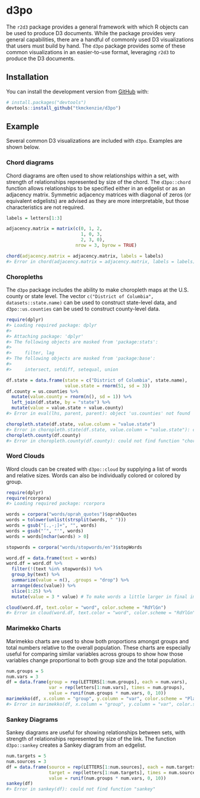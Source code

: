 <!-- README.md is generated from README.Rmd. Please edit that file -->



# d3po #

<!-- badges: start -->
<!-- badges: end -->

The `r2d3` package provides a general framework with which R objects can be used to produce D3 documents. While the package provides very general capabilities, there are a handful of commonly used D3 visualizations that users must build by hand. The `d3po` package provides some of these common visualizations in an easier-to-use format, leveraging `r2d3` to produce the D3 documents.

## Installation ##

You can install the development version from [GitHub](https://github.com/) with:

``` r
# install.packages("devtools")
devtools::install_github("tkmckenzie/d3po")
```
## Example ##

Several common D3 visualizations are included with `d3po`. Examples are shown below.

### Chord diagrams ###

Chord diagrams are often used to show relationships within a set, with strength of relationships represented by size of the chord. The `d3po::chord` function allows relationships to be specified either in an edgelist or as an adjacency matrix. Symmetric adjacency matrices with diagonal of zeros (or equivalent edgelists) are advised as they are more interpretable, but those characteristics are not required.


```r
labels = letters[1:3]

adjacency.matrix = matrix(c(0, 1, 2,
                            1, 0, 3,
                            2, 3, 0),
                          nrow = 3, byrow = TRUE)

chord(adjacency.matrix = adjacency.matrix, labels = labels)
#> Error in chord(adjacency.matrix = adjacency.matrix, labels = labels): could not find function "chord"
```

### Choropleths ###

The `d3po` package includes the ability to make choropleth maps at the U.S. county or state level. The vector `c("District of Columbia", datasets::state.name)` can be used to construct state-level data, and `d3po::us.counties` can be used to construct county-level data.


```r
require(dplyr)
#> Loading required package: dplyr
#> 
#> Attaching package: 'dplyr'
#> The following objects are masked from 'package:stats':
#> 
#>     filter, lag
#> The following objects are masked from 'package:base':
#> 
#>     intersect, setdiff, setequal, union

df.state = data.frame(state = c("District of Columbia", state.name),
                      value.state = rnorm(51, sd = 3))
df.county = us.counties %>%
  mutate(value.county = rnorm(n(), sd = 1)) %>%
  left_join(df.state, by = "state") %>%
  mutate(value = value.state + value.county)
#> Error in eval(lhs, parent, parent): object 'us.counties' not found

choropleth.state(df.state, value.column = "value.state")
#> Error in choropleth.state(df.state, value.column = "value.state"): could not find function "choropleth.state"
choropleth.county(df.county)
#> Error in choropleth.county(df.county): could not find function "choropleth.county"
```

### Word Clouds ###
Word clouds can be created with `d3po::cloud` by supplying a list of words and relative sizes. Words can also be individually colored or colored by group.


```r
require(dplyr)
require(rcorpora)
#> Loading required package: rcorpora

words = corpora("words/oprah_quotes")$oprahQuotes
words = tolower(unlist(strsplit(words, " ")))
words = gsub("[.,-;]+", "", words)
words = gsub("’", "'", words)
words = words[nchar(words) > 0]

stopwords = corpora("words/stopwords/en")$stopWords

word.df = data.frame(text = words)
word.df = word.df %>%
  filter(!(text %in% stopwords)) %>%
  group_by(text) %>%
  summarize(value = n(), .groups = "drop") %>%
  arrange(desc(value)) %>%
  slice(1:25) %>%
  mutate(value = 3 * value) # To make words a little larger in final image

cloud(word.df, text.color = "word", color.scheme = "RdYlGn")
#> Error in cloud(word.df, text.color = "word", color.scheme = "RdYlGn"): could not find function "cloud"
```

### Marimekko Charts ###
Marimekko charts are used to show both proportions amongst groups and total numbers relative to the overall population. These charts are especially useful for comparing similar variables across groups to show how those variables change proportional to both group size and the total population.


```r
num.groups = 5
num.vars = 3
df = data.frame(group = rep(LETTERS[1:num.groups], each = num.vars),
                var = rep(letters[1:num.vars], times = num.groups),
                value = runif(num.groups * num.vars, 0, 10))
marimekko(df, x.column = "group", y.column = "var", color.scheme = "Plasma")
#> Error in marimekko(df, x.column = "group", y.column = "var", color.scheme = "Plasma"): could not find function "marimekko"
```

### Sankey Diagrams ###
Sankey diagrams are useful for showing relationships between sets, with strength of relationships represented by size of the link. The function `d3po::sankey` creates a Sankey diagram from an edgelist.

```r
num.targets = 5
num.sources = 3
df = data.frame(source = rep(LETTERS[1:num.sources], each = num.targets),
                target = rep(letters[1:num.targets], times = num.sources),
                value = runif(num.groups * num.vars, 0, 10))
sankey(df)
#> Error in sankey(df): could not find function "sankey"
```
